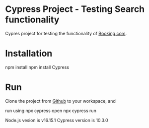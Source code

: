 # Cypress Project - Testing Search functionality

Cypres project for testing the functionality of [Booking.com](https://booking.com/).

# Installation

npm install
npm install Cypress

# Run

Clone the project from [Github](https://github.com/ArturMadoyan/Booking.com) to your workspace, and 

run using
npx cypress open
npx cypress run

Node.js vesion is v16.15.1
Cypress version is 10.3.0
